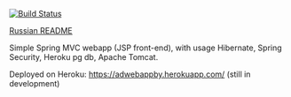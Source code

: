[![Build Status](https://travis-ci.org/st-ku/AdWebApp.svg?branch=master)](https://travis-ci.org/st-ku/AdWebApp)

<a href="https://github.com/st-ku/AdWebApp/blob/master/Readme.RUS.md">Russian README</a>

Simple Spring MVC webapp (JSP front-end), with usage Hibernate, Spring Security, Heroku pg db, Apache Tomcat. 

Deployed on Heroku: <a href="https://adwebappby.herokuapp.com/">https://adwebappby.herokuapp.com/</a> (still in development)

